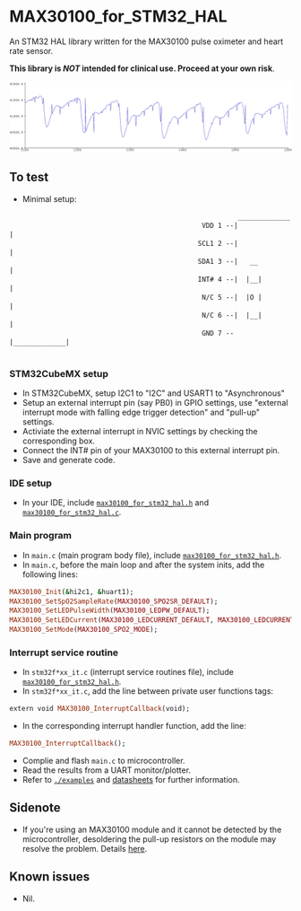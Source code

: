 # MAX30100_for_STM32_HAL
An STM32 HAL library written for the MAX30100 pulse oximeter and heart rate sensor. 

**This library is ***NOT*** intended for clinical use. Proceed at your own risk**.

![Data read from MAX30100](./examples/example_heart_rate.bmp)

## To test
* Minimal setup:
```
                                                         _____________
                                                VDD 1 --|             |
                                               SCL1 2 --|             |
                                               SDA1 3 --|   __        |
                                               INT# 4 --|  |__|       |
                                                N/C 5 --|  |O |       |
                                                N/C 6 --|  |__|       |
                                                GND 7 --|_____________|  
                                   
 ```
 ### STM32CubeMX setup
* In STM32CubeMX, setup I2C1 to "I2C" and USART1 to "Asynchronous"
* Setup an external interrupt pin (say PB0) in GPIO settings, use "external interrupt mode with falling edge trigger detection" and "pull-up" settings.
* Activiate the external interrupt in NVIC settings by checking the corresponding box.
* Connect the INT# pin of your MAX30100 to this external interrupt pin.
* Save and generate code.

### IDE setup
* In your IDE, include [`max30100_for_stm32_hal.h`](./max30100_for_stm32_hal.h) and [`max30100_for_stm32_hal.c`](./max30100_for_stm32_hal.c).

### Main program
* In `main.c` (main program body file), include [`max30100_for_stm32_hal.h`](./max30100_for_stm32_hal.h).
* In `main.c`, before the main loop and after the system inits, add the following lines:
 ```ruby
MAX30100_Init(&hi2c1, &huart1);
MAX30100_SetSpO2SampleRate(MAX30100_SPO2SR_DEFAULT);
MAX30100_SetLEDPulseWidth(MAX30100_LEDPW_DEFAULT);
MAX30100_SetLEDCurrent(MAX30100_LEDCURRENT_DEFAULT, MAX30100_LEDCURRENT_DEFAULT);
MAX30100_SetMode(MAX30100_SPO2_MODE);
 ```
 ### Interrupt service routine
* In `stm32f*xx_it.c` (interrupt service routines file), include [`max30100_for_stm32_hal.h`](./max30100_for_stm32_hal.h).
* In `stm32f*xx_it.c`, add the line between private user functions tags:
```ruby
extern void MAX30100_InterruptCallback(void);
```
* In the corresponding interrupt handler function, add the line:
```ruby
MAX30100_InterruptCallback();
```
* Complie and flash `main.c` to microcontroller.
* Read the results from a UART monitor/plotter.
* Refer to [`./examples`](./examples) and [datasheets](https://www.maximintegrated.com/en/products/sensors/MAX30100.html) for further information.

## Sidenote
* If you're using an MAX30100 module and it cannot be detected by the microcontroller, desoldering the pull-up resistors on the module may resolve the problem. Details [here](https://www.teachmemicro.com/max30100-arduino-heart-rate-sensor/).

## Known issues
* Nil.
